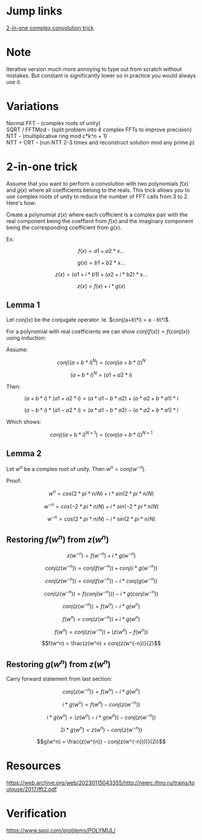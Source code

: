 # Jump links
[2-in-one complex convolution trick](readme.md#2-in-one-trick)


# Note
Iterative version much more annoying to type out from scratch without mistakes. But constant is significantly lower so in practice you would always use it.

# Variations
Normal FFT - (complex roots of unity) <br>
SQRT / FFTMod - (split problem into 4 complex FFTs to improve precision) <br>
NTT - (multiplicative ring mod c\*k\^n + 1) <br>
NTT + CRT - (run NTT 2-3 times and reconstruct solution mod any prime p) 

# 2-in-one trick

Assume that you want to perform a convolution with two polynomials $f(x)$ and $g(x)$ where all coefficients belong to the reals. This trick allows you to use complex roots of unity to reduce the number of FFT calls from 3 to 2. Here's how: 

Create a polynomial $z(x)$ where each cofficient is a complex pair with the real component being the coeffient from $f(x)$ and the imaginary component being the corresponding coefficient from $g(x)$. 

Ex: 
```math
f(x) = a1 + a2*x ...
```
```math
g(x) = b1 + b2*x ...
```
```math
z(x) = (a1 + i*b1) + (a2 + i*b2)*x ...
```
```math
z(x) = f(x) + i*g(x)
```
## Lemma 1
Let $conj(x)$ be the conjugate operator. Ie. $conj(a+b\*i) = a - b\*i$.

For a polynomial with real coefficients we can show $conj(f(x)) = f(conj(x))$ using induction: 

Assume: <br>

```math
conj((a+b*i)^N) = (conj(a+b*i))^N
```
```math
(a+b*i)^N = (a1 + a2*i)
```

Then: 
```math
(a+b*i)*(a1 + a2*i) = (a*a1 - b*a2) + (a*a2 + b*a1)*i
```
```math
(a-b*i)*(a1 - a2*i) = (a*a1 - b*a2) - (a*a2 + b*a1)*i
```

Which shows:
```math
conj((a+b*i)^{N+1}) = (conj(a+b*i))^{N+1}
```

## Lemma 2
Let $w^n$ be a complex root of unity. Then $w^n = conj(w^{-n})$.

Proof: 

```math
 w^n = cos(2*pi*n / N) + i*sin(2*pi*n /N) 
```
```math
 w^{-n} = cos(-2*pi*n / N) + i*sin(-2*pi*n /N) 
```
```math
 w^{-n} = cos(2*pi*n / N) - i*sin(2*pi*n /N) 
```

## Restoring $f(w^n)$ from $z(w^n)$
```math
z(w^{-n}) = f(w^{-n}) + i*g(w^{-n})
```
```math
conj(z(w^{-n})) = conj(f(w^{-n})) + conj(i*g(w^{-n}))
```
```math
conj(z(w^{-n})) = conj(f(w^{-n})) - i * conj(g(w^{-n}))
```
```math
conj(z(w^{-n})) = f(conj(w^{-n}))) - i * g(conj(w^{-n}))
```
```math
conj(z(w^{-n})) = f(w^n) - i * g(w^n)
```
```math
f(w^n) = conj(z(w^{-n})) + i * g(w^n)
```
```math
f(w^n) = conj(z(w^{-n})) + (z(w^n) - f(w^n))
```
```math
f(w^n) = \frac{z(w^n) + conj(z(w^{-n})}{2}
```

## Restoring $g(w^n)$ from $z(w^n)$
Carry forward statement from last section:

```math
conj(z(w^{-n})) = f(w^n) - i * g(w^n)
```
```math
i * g(w^n) = f(w^n) - conj(z(w^{-n}))
```
```math
i * g(w^n) = (z(w^{n}) - i*g(w^{n})) - conj(z(w^{-n}))
```
```math
2i * g(w^n) = z(w^{n}) - conj(z(w^{-n}))
```
```math
g(w^n) = \frac{z(w^{n}) - conj(z(w^{-n})))}{2i}
```
```math
```

# Resources
https://web.archive.org/web/20230115043355/http://neerc.ifmo.ru/trains/toulouse/2017/fft2.pdf

# Verification 
https://www.spoj.com/problems/POLYMUL/
